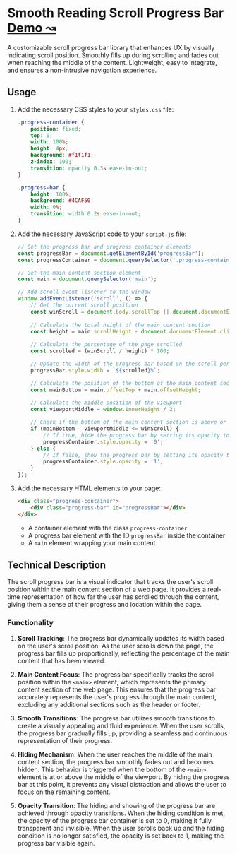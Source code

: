 # Smooth Reading Scroll Progress Bar [Demo ↝](https://sajaym.github.io/smooth-reading-scroll-progress-bar/)

A customizable scroll progress bar library that enhances UX by visually indicating scroll position. Smoothly fills up during scrolling and fades out when reaching the middle of the content. Lightweight, easy to integrate, and ensures a non-intrusive navigation experience.



## Usage

1. Add the necessary CSS styles to your `styles.css` file:

   ```css
   .progress-container {
       position: fixed;
       top: 0;
       width: 100%;
       height: 4px;
       background: #f1f1f1;
       z-index: 100;
       transition: opacity 0.3s ease-in-out;
   }

   .progress-bar {
       height: 100%;
       background: #4CAF50;
       width: 0%;
       transition: width 0.2s ease-in-out;
   }
   ```

2. Add the necessary JavaScript code to your `script.js` file:
    ```javascript
    // Get the progress bar and progress container elements
    const progressBar = document.getElementById('progressBar');
    const progressContainer = document.querySelector('.progress-container');
    
    // Get the main content section element
    const main = document.querySelector('main');
    
    // Add scroll event listener to the window
    window.addEventListener('scroll', () => {
        // Get the current scroll position
        const winScroll = document.body.scrollTop || document.documentElement.scrollTop;
        
        // Calculate the total height of the main content section
        const height = main.scrollHeight - document.documentElement.clientHeight;
        
        // Calculate the percentage of the page scrolled
        const scrolled = (winScroll / height) * 100;
    
        // Update the width of the progress bar based on the scroll percentage
        progressBar.style.width = `${scrolled}%`;
    
        // Calculate the position of the bottom of the main content section
        const mainBottom = main.offsetTop + main.offsetHeight;
        
        // Calculate the middle position of the viewport
        const viewportMiddle = window.innerHeight / 2;
    
        // Check if the bottom of the main content section is above or at the middle of the viewport
        if (mainBottom - viewportMiddle <= winScroll) {
            // If true, hide the progress bar by setting its opacity to 0
            progressContainer.style.opacity = '0';
        } else {
            // If false, show the progress bar by setting its opacity to 1
            progressContainer.style.opacity = '1';
        }
    });
    ```

3. Add the necessary HTML elements to your page:

   ```html
   <div class="progress-container">
       <div class="progress-bar" id="progressBar"></div>
   </div>
   ```

   - A container element with the class `progress-container`
   - A progress bar element with the ID `progressBar` inside the container
   - A `main` element wrapping your main content


## Technical Description

The scroll progress bar is a visual indicator that tracks the user's scroll position within the main content section of a web page. It provides a real-time representation of how far the user has scrolled through the content, giving them a sense of their progress and location within the page.

### Functionality
1. **Scroll Tracking**: The progress bar dynamically updates its width based on the user's scroll position. As the user scrolls down the page, the progress bar fills up proportionally, reflecting the percentage of the main content that has been viewed.

2. **Main Content Focus**: The progress bar specifically tracks the scroll position within the `<main>` element, which represents the primary content section of the web page. This ensures that the progress bar accurately represents the user's progress through the main content, excluding any additional sections such as the header or footer.

3. **Smooth Transitions**: The progress bar utilizes smooth transitions to create a visually appealing and fluid experience. When the user scrolls, the progress bar gradually fills up, providing a seamless and continuous representation of their progress.

4. **Hiding Mechanism**: When the user reaches the middle of the main content section, the progress bar smoothly fades out and becomes hidden. This behavior is triggered when the bottom of the `<main>` element is at or above the middle of the viewport. By hiding the progress bar at this point, it prevents any visual distraction and allows the user to focus on the remaining content.

5. **Opacity Transition**: The hiding and showing of the progress bar are achieved through opacity transitions. When the hiding condition is met, the opacity of the progress bar container is set to 0, making it fully transparent and invisible. When the user scrolls back up and the hiding condition is no longer satisfied, the opacity is set back to 1, making the progress bar visible again.

